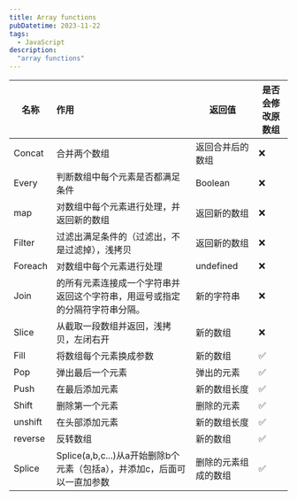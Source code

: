 ```yaml
---
title: Array functions
pubDatetime: 2023-11-22
tags:
  - JavaScript
description:
  "array functions"
---
```


| 名称    | 作用                                                         | 返回值               | 是否会修改原数组 |
| ------- | :----------------------------------------------------------- | -------------------- | ---------------- |
| Concat  | 合并两个数组                                                 | 返回合并后的数组     | ❌                |
| Every   | 判断数组中每个元素是否都满足条件                             | Boolean              | ❌                |
| map     | 对数组中每个元素进行处理，并返回新的数组                     | 返回新的数组         | ❌                |
| Filter  | 过滤出满足条件的（过滤出，不是过滤掉），浅拷贝               | 返回新的数组         | ❌                |
| Foreach | 对数组中每个元素进行处理                                     | undefined            | ❌                |
| Join    | 的所有元素连接成一个字符串并返回这个字符串，用逗号或指定的分隔符字符串分隔。 | 新的字符串           | ❌                |
| Slice   | 从截取一段数组并返回，浅拷贝，左闭右开                       | 新的数组             | ❌                |
| Fill    | 将数组每个元素换成参数                                       | 新的数组             | ✅                |
| Pop     | 弹出最后一个元素                                             | 弹出的元素           | ✅                |
| Push    | 在最后添加元素                                               | 新的数组长度         | ✅                |
| Shift   | 删除第一个元素                                               | 删除的元素           | ✅                |
| unshift | 在头部添加元素                                               | 新的数组长度         | ✅                |
| reverse | 反转数组                                                     | 新的数组             | ✅                |
| Splice  | Splice(a,b,c...)从a开始删除b个元素（包括a），并添加c，后面可以一直加参数 | 删除的元素组成的数组 | ✅                |

